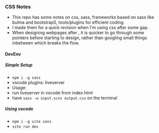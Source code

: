 ### CSS Notes

- This repo has some notes on css, sass, frameworks based on sass like bulma and bootstrap5, tools/plugins for efficient coding.
- I made them for a quick revision when I'm using css after some gap.
- When designing webpages after , it is quicker to go through some pointers before starting to design, rather than googling small things inbetween which breaks the flow.

#### DevEnv
##### Simple Setup
- `npm i -g sass`
-  vscode plugins: liveserver
-  Usage:
  - run liveserver in vscode from index.html
  - have `sass -w input.scss output.css` on the terminal

##### Using vscode
- `npm i -g vite sass`
- `vite run dev`
